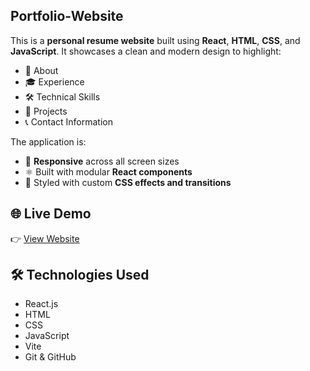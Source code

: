 ## Portfolio-Website

This is a **personal resume website** built using **React**, **HTML**, **CSS**, and **JavaScript**. It showcases a clean and modern design to highlight:

- 💼 About
- 🎓 Experience  
- 🛠️ Technical Skills  
- 📂 Projects  
- 📞 Contact Information  

The application is:
- 🔗 **Responsive** across all screen sizes  
- ⚛️ Built with modular **React components**  
- 🎨 Styled with custom **CSS effects and transitions**  

## 🌐 Live Demo

👉 [View Website](https://aditi33-coder.github.io/Portfolio-Website/)

## 🛠️ Technologies Used

- React.js  
- HTML  
- CSS  
- JavaScript   
- Vite  
- Git & GitHub
